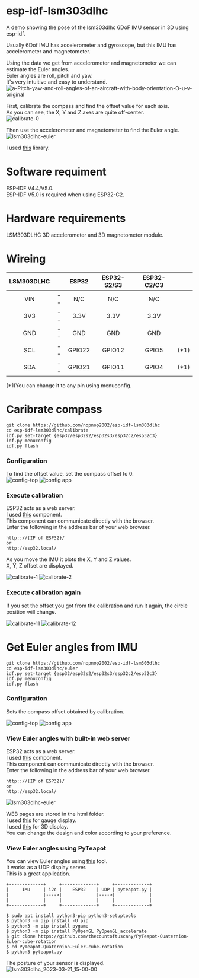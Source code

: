 # esp-idf-lsm303dlhc
A demo showing the pose of the lsm303dlhc 6DoF IMU sensor in 3D using esp-idf. 

Usually 6Dof IMU has accelerometer and gyroscope, but this IMU has accelerometer and magnetometer.   

Using the data we get from accelerometer and magnetometer we can estimate the Euler angles.   
Euler angles are roll, pitch and yaw.   
It's very intuitive and easy to understand.   
![a-Pitch-yaw-and-roll-angles-of-an-aircraft-with-body-orientation-O-u-v-original](https://user-images.githubusercontent.com/6020549/226072914-a7f923fc-eb6e-4d19-b2ff-8c9f2749ee6f.jpg)

First, calibrate the compass and find the offset value for each axis.   
As you can see, the X, Y and Z axes are quite off-center.   
![calibrate-0](https://user-images.githubusercontent.com/6020549/227759768-63737d65-e080-465e-b7dc-e5eb4dc230e7.jpg)

Then use the accelerometer and magnetometer to find the Euler angle.   
![lsm303dlhc-euler](https://user-images.githubusercontent.com/6020549/232389292-acb291b7-b92d-44e7-83ab-ca3e8048960c.JPG)

I used [this](https://github.com/jrowberg/i2cdevlib/tree/master/Arduino/LSM303DLHC) library.   


# Software requiment   
ESP-IDF V4.4/V5.0.   
ESP-IDF V5.0 is required when using ESP32-C2.   


# Hardware requirements
LSM303DLHC 3D accelerometer and 3D magnetometer module.

# Wireing
|LSM303DLHC||ESP32|ESP32-S2/S3|ESP32-C2/C3||
|:-:|:-:|:-:|:-:|:-:|:-:|
|VIN|--|N/C|N/C|N/C||
|3V3|--|3.3V|3.3V|3.3V||
|GND|--|GND|GND|GND||
|SCL|--|GPIO22|GPIO12|GPIO5|(*1)|
|SDA|--|GPIO21|GPIO11|GPIO4|(*1)|

(*1)You can change it to any pin using menuconfig.   


# Caribrate compass
```
git clone https://github.com/nopnop2002/esp-idf-lsm303dlhc
cd esp-idf-lsm303dlhc/calibrate
idf.py set-target {esp32/esp32s2/esp32s3/esp32c2/esp32c3}
idf.py menuconfig
idf.py flash
```

### Configuration   
To find the offset value, set the compass offset to 0.   
![config-top](https://user-images.githubusercontent.com/6020549/226536118-abca60ec-3468-4bc0-83bb-2b95baf53bf1.jpg)
![config app](https://user-images.githubusercontent.com/6020549/227060584-98e0cac4-1adf-404b-9dbc-0309b42a8aac.jpg)

### Execute calibration   
ESP32 acts as a web server.   
I used [this](https://github.com/Molorius/esp32-websocket) component.   
This component can communicate directly with the browser.   
Enter the following in the address bar of your web browser.   
```
http:://{IP of ESP32}/
or
http://esp32.local/
```

As you move the IMU it plots the X, Y and Z values.   
X, Y, Z offset are displayed.   

![calibrate-1](https://user-images.githubusercontent.com/6020549/227657039-2b7e7632-a642-4836-b448-dfce263aa65f.jpg)
![calibrate-2](https://user-images.githubusercontent.com/6020549/227657042-fad1d5da-e199-4aa3-b923-c09037218c35.jpg)

### Execute calibration again   
If you set the offset you got from the calibration and run it again, the circle position will change.   

![calibrate-11](https://user-images.githubusercontent.com/6020549/227657110-4dcddf31-bb6e-4524-b7d4-8272a443fb41.jpg)
![calibrate-12](https://user-images.githubusercontent.com/6020549/227657112-e0b9d405-0a5e-4437-9255-5a2ca7bd9ed5.jpg)

# Get Euler angles from IMU
```
git clone https://github.com/nopnop2002/esp-idf-lsm303dlhc
cd esp-idf-lsm303dlhc/euler
idf.py set-target {esp32/esp32s2/esp32s3/esp32c2/esp32c3}
idf.py menuconfig
idf.py flash
```

### Configuration   
Sets the compass offset obtained by calibration.   

![config-top](https://user-images.githubusercontent.com/6020549/226536118-abca60ec-3468-4bc0-83bb-2b95baf53bf1.jpg)
![config app](https://user-images.githubusercontent.com/6020549/227060584-98e0cac4-1adf-404b-9dbc-0309b42a8aac.jpg)

### View Euler angles with built-in web server   
ESP32 acts as a web server.   
I used [this](https://github.com/Molorius/esp32-websocket) component.   
This component can communicate directly with the browser.   
Enter the following in the address bar of your web browser.   
```
http:://{IP of ESP32}/
or
http://esp32.local/
```

![lsm303dlhc-euler](https://user-images.githubusercontent.com/6020549/232389292-acb291b7-b92d-44e7-83ab-ca3e8048960c.JPG)


WEB pages are stored in the html folder.   
I used [this](https://canvas-gauges.com/) for gauge display.   
I used [this](https://threejs.org/) for 3D display.   
You can change the design and color according to your preference.   

### View Euler angles using PyTeapot   
You can view Euler angles using [this](https://github.com/thecountoftuscany/PyTeapot-Quaternion-Euler-cube-rotation) tool.   
It works as a UDP display server.   
This is a great application.   

```
+-------------+     +-------------+     +-------------+
|     IMU     | i2c |    ESP32    | UDP | pyteapot.py |
|             |---->|             |---->|             |
|             |     |             |     |             |
+-------------+     +-------------+     +-------------+
```

```
$ sudo apt install python3-pip python3-setuptools
$ python3 -m pip install -U pip
$ python3 -m pip install pygame
$ python3 -m pip install PyOpenGL PyOpenGL_accelerate
$ git clone https://github.com/thecountoftuscany/PyTeapot-Quaternion-Euler-cube-rotation
$ cd PyTeapot-Quaternion-Euler-cube-rotation
$ python3 pyteapot.py
```
The posture of your sensor is displayed.   
![lsm303dlhc_2023-03-21_15-00-00](https://user-images.githubusercontent.com/6020549/226537181-6af8468c-f990-4ccb-825a-dc448acf4534.png)


